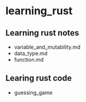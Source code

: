 # learning_rust

## Learning rust notes
- variable_and_mutability.md
- data_type.md
- function.md

## Learing rust code
- guessing_game
